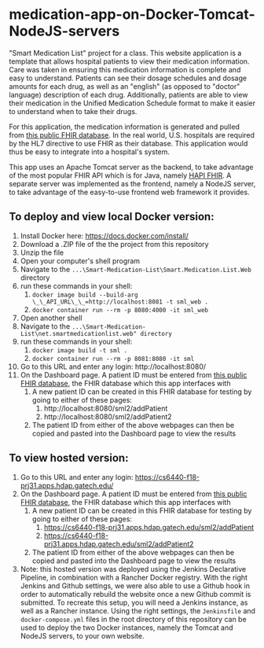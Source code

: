 # medication-app-on-Docker-Tomcat-NodeJS-servers

"Smart Medication List" project for a class.  This website application is a template that allows hospital patients to view their medication information.  Care was taken in ensuring this medication information is complete and easy to understand.  Patients can see their dosage schedules and dosage amounts for each drug, as well as an "english" (as opposed to "doctor" language) description of each drug.  Additionally, patients are able to view their medication in the Unified Medication Schedule format to make it easier to understand when to take their drugs.

For this application, the medication information is generated and pulled from [this public FHIR database](http://hapi.fhir.org/baseDstu3/).  In the real world, U.S. hospitals are required by the HL7 directive to use FHIR as their database.  This application would thus be easy to integrate into a hospital's system.

This app uses an Apache Tomcat server as the backend, to take advantage of the most popular FHIR API which is for Java, namely [HAPI FHIR](http://hapifhir.io/).  A separate server was implemented as the frontend, namely a NodeJS server, to take advantage of the easy-to-use frontend web framework it provides.


To deploy and view local Docker version:
-
1. Install Docker here: https://docs.docker.com/install/
1. Download a .ZIP file of the the project from this repository
1. Unzip the file
1. Open your computer's shell program
1. Navigate to the `...\Smart-Medication-List\Smart.Medication.List.Web` directory
1. run these commands in your shell:
   1. `docker image build --build-arg \_\_API_URL\_\_=http://localhost:8081 -t sml_web .`
   1. `docker container run --rm -p 8080:4000 -it sml_web`
1. Open another shell
1. Navigate to the `...\Smart-Medication-List\net.smartmedicationlist.web" directory`
1. run these commands in your shell:
   1. `docker image build -t sml .`
   1. `docker container run --rm -p 8081:8080 -it sml`
1. Go to this URL and enter any login: http://localhost:8080/
1. On the Dashboard page.  A patient ID must be entered from [this public FHIR database](http://hapi.fhir.org/baseDstu3/), the FHIR database which this app interfaces with
   1. A new patient ID can be created in this FHIR database for testing by going to either of these pages:
      1. http://localhost:8080/sml2/addPatient
      1. http://localhost:8080/sml2/addPatient2
   1. The patient ID from either of the above webpages can then be copied and pasted into the Dashboard page to view the results 

To view hosted version:
-
1. Go to this URL and enter any login: https://cs6440-f18-prj31.apps.hdap.gatech.edu/
1. On the Dashboard page.  A patient ID must be entered from [this public FHIR database](http://hapi.fhir.org/baseDstu3/), the FHIR database which this app interfaces with
   1. A new patient ID can be created in this FHIR database for testing by going to either of these pages:
      1. https://cs6440-f18-prj31.apps.hdap.gatech.edu/sml2/addPatient
      1. https://cs6440-f18-prj31.apps.hdap.gatech.edu/sml2/addPatient2
   1. The patient ID from either of the above webpages can then be copied and pasted into the Dashboard page to view the results 
1. Note: this hosted version was deployed using the Jenkins Declarative Pipeline, in combination with a Rancher Docker registry.  With the right Jenkins and Github settings, we were also able to use a Github hook in order to automatically rebuild the website once a new Github commit is submitted.  To recreate this setup, you will need a Jenkins instance, as well as a Rancher instance.  Using the right settings, the `Jenkinsfile` and `docker-compose.yml` files in the root directory of this repository can be used to deploy the two Docker instances, namely the Tomcat and NodeJS servers, to your own website.
